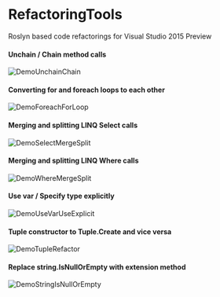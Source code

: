 RefactoringTools
================

Roslyn based code refactorings for Visual Studio 2015 Preview

#### Unchain / Chain method calls

![DemoUnchainChain](https://raw.github.com/akarpov89/RefactoringTools/master/Content/unchain_chain.gif)

#### Converting for and foreach loops to each other

![DemoForeachForLoop](https://raw.github.com/akarpov89/RefactoringTools/master/Content/for-to-foreach.gif)

#### Merging and splitting LINQ Select calls

![DemoSelectMergeSplit](https://raw.github.com/akarpov89/RefactoringTools/master/Content/select-merge-split2.gif)

#### Merging and splitting LINQ Where calls

![DemoWhereMergeSplit](https://raw.github.com/akarpov89/RefactoringTools/master/Content/where-merge-split2.gif)

#### Use var / Specify type explicitly

![DemoUseVarUseExplicit](https://raw.github.com/akarpov89/RefactoringTools/master/Content/implicit_explicit.gif)

#### Tuple constructor to Tuple.Create and vice versa

![DemoTupleRefactor](https://raw.github.com/akarpov89/RefactoringTools/master/Content/tuple_refactor.gif)

#### Replace string.IsNullOrEmpty with extension method

![DemoStringIsNullOrEmpty](https://raw.github.com/akarpov89/RefactoringTools/master/Content/string_extension.gif)



